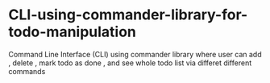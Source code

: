 # CLI-using-commander-library-for-todo-manipulation
Command Line Interface (CLI) using commander library where user can add , delete , mark todo as done , and see whole todo list via differet different commands

